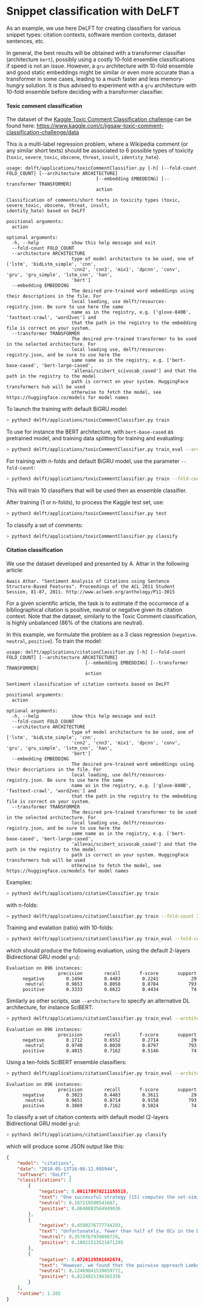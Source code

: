 # Snippet classification with DeLFT

As an example, we use here DeLFT for creating classifiers for various snippet types: citation contexts, software mention contexts, dataset sentences, etc. 

In general, the best results will be obtained with a transformer classifier (architecture `bert`), possibly using a costly 10-fold ensemble classifications if speed is not an issue. However, a `gru` architecture with 10-fold ensemble and good static embeddings might be similar or even more accurate than a transformer in some cases, leading to a much faster and less memory-hungry solution. It is thus advised to experiment with a `gru` architecture with 10-fold ensemble before deciding with a transformer classifier.

#### Toxic comment classification

The dataset of the [Kaggle Toxic Comment Classification challenge](https://www.kaggle.com/c/jigsaw-toxic-comment-classification-challenge) can be found here: https://www.kaggle.com/c/jigsaw-toxic-comment-classification-challenge/data

This is a multi-label regression problem, where a Wikipedia comment (or any similar short texts) should be associated to 6 possible types of toxicity (`toxic`, `severe_toxic`, `obscene`, `threat`, `insult`, `identity_hate`).

```
usage: delft/applications/toxicCommentClassifier.py [-h] [--fold-count FOLD_COUNT] [--architecture ARCHITECTURE]
                                 [--embedding EMBEDDING] [--transformer TRANSFORMER]
                                 action

Classification of comments/short texts in toxicity types (toxic, severe_toxic, obscene, threat, insult,
identity_hate) based on DeLFT

positional arguments:
  action

optional arguments:
  -h, --help            show this help message and exit
  --fold-count FOLD_COUNT
  --architecture ARCHITECTURE
                        type of model architecture to be used, one of ['lstm', 'bidLstm_simple', 'cnn',
                        'cnn2', 'cnn3', 'mix1', 'dpcnn', 'conv', 'gru', 'gru_simple', 'lstm_cnn', 'han',
                        'bert']
  --embedding EMBEDDING
                        The desired pre-trained word embeddings using their descriptions in the file. For
                        local loading, use delft/resources-registry.json. Be sure to use here the same
                        name as in the registry, e.g. ['glove-840B', 'fasttext-crawl', 'word2vec'] and
                        that the path in the registry to the embedding file is correct on your system.
  --transformer TRANSFORMER
                        The desired pre-trained transformer to be used in the selected architecture. For
                        local loading use, delft/resources-registry.json, and be sure to use here the
                        same name as in the registry, e.g. ['bert-base-cased', 'bert-large-cased',
                        'allenai/scibert_scivocab_cased'] and that the path in the registry to the model
                        path is correct on your system. HuggingFace transformers hub will be used
                        otherwise to fetch the model, see https://huggingface.co/models for model names
```

To launch the training with default BiGRU model:

```sh
> python3 delft/applications/toxicCommentClassifier.py train
```

To use for instance the BERT architecture, with `bert-base-cased` as pretrained model, and training data splitting for training and evaluating:

```sh
> python3 delft/applications/toxicCommentClassifier.py train_eval --architecture bert --transformer bert-base-cased
```

For training with n-folds and default BiGRU model, use the parameter `--fold-count`:

```sh
> python3 delft/applications/toxicCommentClassifier.py train --fold-count 10
```

This will train 10 classifiers that will be used then as ensemble classifier.

After training (1 or n-folds), to process the Kaggle test set, use:

```sh
> python3 delft/applications/toxicCommentClassifier.py test
```

To classify a set of comments:

```sh
> python3 delft/applications/toxicCommentClassifier.py classify
```

#### Citation classification

We use the dataset developed and presented by A. Athar in the following article:

```
Awais Athar. "Sentiment Analysis of Citations using Sentence Structure-Based Features". Proceedings of the ACL 2011 Student Session, 81-87, 2011. http://www.aclweb.org/anthology/P11-3015
```

For a given scientific article, the task is to estimate if the occurrence of a bibliographical citation is positive, neutral or negative given its citation context. Note that the dataset, similarly to the Toxic Comment classification, is highly unbalanced (86% of the citations are neutral).

In this example, we formulate the problem as a 3 class regression (`negative`. `neutral`, `positive`). To train the model:


```
usage: delft/applications/citationClassifier.py [-h] [--fold-count FOLD_COUNT] [--architecture ARCHITECTURE]
                             [--embedding EMBEDDING] [--transformer TRANSFORMER]
                             action

Sentiment classification of citation contexts based on DeLFT

positional arguments:
  action

optional arguments:
  -h, --help            show this help message and exit
  --fold-count FOLD_COUNT
  --architecture ARCHITECTURE
                        type of model architecture to be used, one of ['lstm', 'bidLstm_simple', 'cnn',
                        'cnn2', 'cnn3', 'mix1', 'dpcnn', 'conv', 'gru', 'gru_simple', 'lstm_cnn', 'han',
                        'bert']
  --embedding EMBEDDING
                        The desired pre-trained word embeddings using their descriptions in the file. For
                        local loading, use delft/resources-registry.json. Be sure to use here the same
                        name as in the registry, e.g. ['glove-840B', 'fasttext-crawl', 'word2vec'] and
                        that the path in the registry to the embedding file is correct on your system.
  --transformer TRANSFORMER
                        The desired pre-trained transformer to be used in the selected architecture. For
                        local loading use, delft/resources-registry.json, and be sure to use here the
                        same name as in the registry, e.g. ['bert-base-cased', 'bert-large-cased',
                        'allenai/scibert_scivocab_cased'] and that the path in the registry to the model
                        path is correct on your system. HuggingFace transformers hub will be used
                        otherwise to fetch the model, see https://huggingface.co/models for model names
```

Examples:


```sh
> python3 delft/applications/citationClassifier.py train
```

with n-folds:

```sh
> python3 delft/applications/citationClassifier.py train --fold-count 10
```

Training and evalation (ratio) with 10-folds:

```sh
> python3 delft/applications/citationClassifier.py train_eval --fold-count 10
```

which should produce the following evaluation, using the default 2-layers Bidirectional GRU model `gru`):

```
Evaluation on 896 instances:
                   precision        recall       f-score       support
      negative        0.1494        0.4483        0.2241            29
       neutral        0.9653        0.8058        0.8784           793
      positive        0.3333        0.6622        0.4434            74
```

Similarly as other scripts, use `--architecture` to specify an alternative DL architecture, for instance SciBERT:

```sh
> python3 delft/applications/citationClassifier.py train_eval --architecture bert --transformer allenai/scibert_scivocab_cased

```

```
Evaluation on 896 instances:
                   precision        recall       f-score       support
      negative        0.1712        0.6552        0.2714            29
       neutral        0.9740        0.8020        0.8797           793
      positive        0.4015        0.7162        0.5146            74
```

Using a ten-folds SciBERT ensemble classifiers:

```sh
> python3 delft/applications/citationClassifier.py train_eval --architecture bert --transformer allenai/scibert_scivocab_cased --fold-count 10
```

```
Evaluation on 896 instances:
                   precision        recall       f-score       support
      negative        0.3023        0.4483        0.3611            29
       neutral        0.9651        0.8714        0.9158           793
      positive        0.3869        0.7162        0.5024            74
```

To classify a set of citation contexts with default model (2-layers Bidirectional GRU model `gru`):

```sh
> python3 delft/applications/citationClassifier.py classify
```

which will produce some JSON output like this:

```json
{
    "model": "citations",
    "date": "2018-05-13T16:06:12.995944",
    "software": "DeLFT",
    "classifications": [
        {
            "negative": 0.001178970211185515,
            "text": "One successful strategy [15] computes the set-similarity involving (multi-word) keyphrases about the mentions and the entities, collected from the KG.",
            "neutral": 0.187219500541687,
            "positive": 0.8640883564949036
        },
        {
            "negative": 0.4590276777744293,
            "text": "Unfortunately, fewer than half of the OCs in the DAML02 OC catalog (Dias et al. 2002) are suitable for use with the isochrone-fitting method because of the lack of a prominent main sequence, in addition to an absence of radial velocity and proper-motion data.",
            "neutral": 0.3570767939090729,
            "positive": 0.18021513521671295
        },
        {
            "negative": 0.0726129561662674,
            "text": "However, we found that the pairwise approach LambdaMART [41] achieved the best performance on our datasets among most learning to rank algorithms.",
            "neutral": 0.12469841539859772,
            "positive": 0.8224021196365356
        }
    ],
    "runtime": 1.202
}

```
